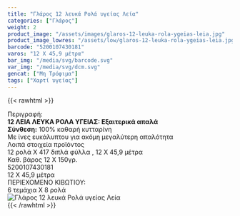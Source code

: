 ```yaml
---
title: "Γλάρος 12 λευκά Ρολά υγείας Λεία"
categories: ["Γλάρος"]
weight: 2
product_image: "/assets/images/glaros-12-leuka-rola-ygeias-leia.jpg"
product_image_lowres: "/assets/low/glaros-12-leuka-rola-ygeias-leia.jpg"
barcode: "5200107430181"
varos: "12 Χ 45,9 μέτρα"
bar_img: "/media/svg/barcode.svg"
var_img: "/media/svg/dcm.svg"
gencat: ["Μη Τρόφιμα"]
tags: ["Χαρτί υγείας"]
---
```

{{< rawhtml >}}

<div class="sload192"><div class="product"><div id="sistatika">Περιγραφή:</div><div class="alltext"><b>12 ΛΕΙΑ ΛΕΥΚΑ ΡΟΛΑ ΥΓΕΙΑΣ: Εξαιτερικά απαλά</b><br><b>Σύνθεση:</b> 100% καθαρή κυτταρίνη</div><div class="whead">Με ίνες ευκάλυπτου για ακόμη μεγαλύτερη απαλότητα</div><div class="keno"></div><div id="loipa">Λοιπά στοιχεία προϊόντος</div><div class="alltext">12 ρολά Χ 417 διπλά φύλλα , 12 Χ 45,9 μέτρα<br>Καθ. βάρος 12 Χ 150γρ.<br></div><div id="barcode"><div id="barimage1"></div><span id="bartext">5200107430181</span></div><div id="varos"><div id="dimimg"></div><span id="varostext">12 Χ 45,9 μέτρα</span></div><div id="kivotio">ΠΕΡΙΕΧΟΜΕΝΟ ΚΙΒΩΤΙΟΥ:<br>6 τεμάχια Χ 8 ρολά</div><div class="pimg"><img alt="Γλάρος 12 λευκά Ρολά υγείας Λεία" title="Γλάρος 12 λευκά Ρολά υγείας Λεία" src="/assets/images/glaros-12-leuka-rola-ygeias-leia.jpg"></div></div></div>
{{< /rawhtml >}}


